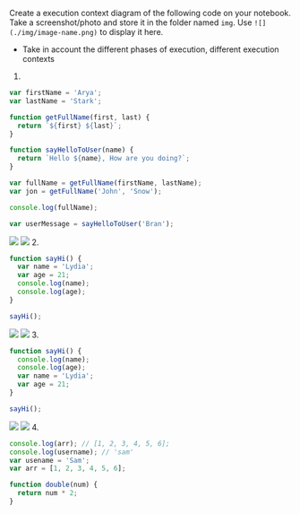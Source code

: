 Create a execution context diagram of the following code on your notebook. Take a screenshot/photo and store it in the folder named `img`. Use `![](./img/image-name.png)` to display it here.

- Take in account the different phases of execution, different execution contexts

1.

```js
var firstName = 'Arya';
var lastName = 'Stark';

function getFullName(first, last) {
  return `${first} ${last}`;
}

function sayHelloToUser(name) {
  return `Hello ${name}, How are you doing?`;
}

var fullName = getFullName(firstName, lastName);
var jon = getFullName('John', 'Snow');

console.log(fullName);

var userMessage = sayHelloToUser('Bran');
```

<!-- Put your image below -->

![](./img/image-name.jpg)
![](../IMG_8632.HEIC)
2.

```js
function sayHi() {
  var name = 'Lydia';
  var age = 21;
  console.log(name);
  console.log(age);
}

sayHi();
```

<!-- Put your image below -->

![](./img/image-name.jpg)
![](../IMG_8632.HEIC)
3.

```js
function sayHi() {
  console.log(name);
  console.log(age);
  var name = 'Lydia';
  var age = 21;
}

sayHi();
```

<!-- Put your image below -->

![](./img/image-name.jpg)
![](../IMG_8632.HEIC)
4.

```js
console.log(arr); // [1, 2, 3, 4, 5, 6];
console.log(username); // 'sam'
var usename = 'Sam';
var arr = [1, 2, 3, 4, 5, 6];

function double(num) {
  return num * 2;
}
```
